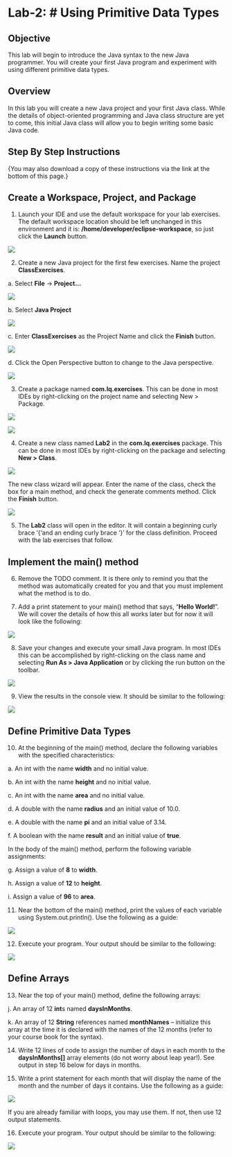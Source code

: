 # Lab-2: # Using Primitive Data Types

## **Objective**

This lab will begin to introduce the Java syntax to the new Java programmer. You will create your first Java program and experiment with using different primitive data types.

## **Overview**

In this lab you will create a new Java project and your first Java class. While the details of object-oriented programming and Java class structure are yet to come, this initial Java class will allow you to begin writing some basic Java code.

## **Step By Step Instructions**

{You may also download a copy of these instructions via the link at the bottom of this page.}

## **Create a Workspace, Project, and Package**

1. Launch your IDE and use the default workspace for your lab exercises. The default workspace location should be left unchanged in this environment and it is: **/home/developer/eclipse-workspace**, so just click the **Launch** button.

![](https://d3c33hcgiwev3.cloudfront.net/imageAssetProxy.v1/SeQsoMDJRV2kLKDAyaVdfw_d0c4c13fe1914bb0b49ca104cb7d2e90_Image-2-1.png?expiry=1701475200000&hmac=CVHec71MRRKQeBQ6k-oca2JXDND-LD05OUddsuNseFk)

2. Create a new Java project for the first few exercises. Name the project **ClassExercises**.



a. Select **File** -> **Project...**

![](https://d3c33hcgiwev3.cloudfront.net/imageAssetProxy.v1/S59icKoXRQSfYnCqF-UEFQ_fcd784b1f30d4bbfaa7fad19f12be935_Image-2-2.png?expiry=1701475200000&hmac=7VsrhHtRZwzKmtD0dtRoa2dNrvk0zS9jjadeYjGJMu8)

b. Select **Java Project**

![](https://d3c33hcgiwev3.cloudfront.net/imageAssetProxy.v1/u50QAl1GThOdEAJdRt4TlA_e9c5facef4ad4854b515bf1cb6f325cc_Image-2-3.png?expiry=1701475200000&hmac=q5FbVc62S4iaW9V0kyF6WRXetrwtQeNkIDzWcUZ2ksA)

c. Enter **ClassExercises** as the Project Name and click the **Finish** button.

![](https://d3c33hcgiwev3.cloudfront.net/imageAssetProxy.v1/x_AbVy9hTY2wG1cvYa2Ntg_19627f8fa77244f58503bbfe0c8daca3_Image-2-4.png?expiry=1701475200000&hmac=ppow-1lYORGeIKgx9xnf6EuKZRVu6DygrVAEqrSg9ic)

d. Click the Open Perspective button to change to the Java perspective.

![](https://d3c33hcgiwev3.cloudfront.net/imageAssetProxy.v1/eHwyRxULTfm8MkcVC635pQ_2125067480ee4d2d977aeab3b4dd668d_Image-2-5.png?expiry=1701475200000&hmac=s6-rp9uS5Tobq18qxUWzUSWAWmSozpUe91bfu4YiPww)

3. Create a package named **com.lq.exercises**. This can be done in most IDEs by right-clicking on the project name and selecting New > Package.

![](https://d3c33hcgiwev3.cloudfront.net/imageAssetProxy.v1/VKSVDuAdSv6klQ7gHTr-tA_3593c7dd1e954e0cb03dd4112b8d2d49_Image-2-6.png?expiry=1701475200000&hmac=ns-c2paaLqavLu8cekOEzTVL-iZsyvLDQUiecxLJhKc)

![](https://d3c33hcgiwev3.cloudfront.net/imageAssetProxy.v1/kIwqfK8ETlyMKnyvBE5c7A_85b6a961f8cb4ec793bd97ce66cc73f1_Image-2-7.png?expiry=1701475200000&hmac=oQMuqOJqa2WxMrEz7bGV0yb9g9grJwuXoU1srMn2Qdg)

4. Create a new class named **Lab2** in the **com.lq.exercises** package. This can be done in most IDEs by right-clicking on the package and selecting **New > Class**.

![](https://d3c33hcgiwev3.cloudfront.net/imageAssetProxy.v1/SmXU40p-Rb-l1ONKfiW_AQ_3743538c88714a79b1f7dda63553d0ac_Image-2-8.png?expiry=1701475200000&hmac=STv0fNGWUe4EyY6dVSAVipMIUHAS96MHMAybuvaiF5o)

The new class wizard will appear. Enter the name of the class, check the box for a main method, and check the generate comments method. Click the **Finish** button.

![](https://d3c33hcgiwev3.cloudfront.net/imageAssetProxy.v1/S5AcCQniRTKQHAkJ4rUymw_2328cf235b4046e1939d0fb4003f7051_Image-2-9.png?expiry=1701475200000&hmac=dMDWQkAo2sz9YtHiRKGuBZfmXnDQcugQ1G18u0OZ34c)

5. The **Lab2** class will open in the editor. It will contain a beginning curly brace ‘{‘and an ending curly brace ‘}’ for the class definition. Proceed with the lab exercises that follow.

## **Implement the main() method**

6. Remove the TODO comment. It is there only to remind you that the method was automatically created for you and that you must implement what the method is to do.

7. Add a print statement to your main() method that says, “**Hello World!**”. We will cover the details of how this all works later but for now it will look like the following:

![](https://d3c33hcgiwev3.cloudfront.net/imageAssetProxy.v1/tSf3JnwwQQmn9yZ8MFEJlQ_d2ceeaf91c7242368788b7905954d7cb_Image-2-10.png?expiry=1701475200000&hmac=aYJnxmUpdjyCIs5A65rGBVpON04nKTLHe2TQyg7CMn8)

8. Save your changes and execute your small Java program. In most IDEs this can be accomplished by right-clicking on the class name and selecting **Run As > Java Application** or by clicking the run button on the toolbar.

![](https://d3c33hcgiwev3.cloudfront.net/imageAssetProxy.v1/LpXogZSnRcKV6IGUpwXCBg_f9b608c4408e4bbd845bf17bd072bd05_Image-2-11.png?expiry=1701475200000&hmac=hBnjk6dQemOzHKivBMN7poSpo7Ed8sAD5TF0SPOHqv8)

9. View the results in the console view. It should be similar to the following:

![](https://d3c33hcgiwev3.cloudfront.net/imageAssetProxy.v1/4jkL76SORvi5C--kjvb42Q_83d41ae176e948c4b02686a9b4cdd390_Image-2-12.png?expiry=1701475200000&hmac=l2hEzW6S9SW3J4mtInnqIDpoqMMPuRQjp-XnN6IvmiM)

## **Define Primitive Data Types**

10. At the beginning of the main() method, declare the following variables with the specified characteristics:

a. An int with the name **width** and no initial value.

b. An int with the name **height** and no initial value.

c. An int with the name **area** and no initial value.

d. A double with the name **radius** and an initial value of 10.0.

e. A double with the name **pi** and an initial value of 3.14.

f. A boolean with the name **result** and an initial value of **true**.

In the body of the main() method, perform the following variable assignments:

g. Assign a value of **8** to **width**.

h. Assign a value of **12** to **height**.

i. Assign a value of **96** to **area**.

11. Near the bottom of the main() method, print the values of each variable using System.out.println(). Use the following as a guide:

![](https://d3c33hcgiwev3.cloudfront.net/imageAssetProxy.v1/ALUPIyDqRrq1DyMg6ra69A_b484f91607ec4b67a9f16c9414affea8_Image-2-13.png?expiry=1701475200000&hmac=3q9xN-VT3ZFPP9NnuPdYWmBwP1IHAgUxPY3n_oXZ73I)

12. Execute your program. Your output should be similar to the following:

![](https://d3c33hcgiwev3.cloudfront.net/imageAssetProxy.v1/-Q2FOOaWQoWNhTjmlkKFPA_76c5613784494a2ca931d1a3bf3dd363_Image-2-14.png?expiry=1701475200000&hmac=7tn1Pb2RLEewt8qzZX_K-I5UCioeo7TJZoW7-HnxI-4)

## **Define Arrays**

13. Near the top of your main() method, define the following arrays:

j. An array of 12 **int**s named **daysInMonths**.

k. An array of 12 **String** references named **monthNames** – initialize this array at the time it is declared with the names of the 12 months (refer to your course book for the syntax).

14. Write 12 lines of code to assign the number of days in each month to the **daysInMonths[]** array elements (do not worry about leap year!). See output in step 16 below for days in months.

15. Write a print statement for each month that will display the name of the month and the number of days it contains. Use the following as a guide:

![](https://d3c33hcgiwev3.cloudfront.net/imageAssetProxy.v1/D6ER71zIRHWhEe9cyDR1Pw_ba28e87245d34c2ca8b55f592f6e18a0_Image-2-16.png?expiry=1701475200000&hmac=UDybqZ-Ig6yNiVtLnZCWsMTnIQC2TiVziK8tWiK4bM0)

If you are already familiar with loops, you may use them. If not, then use 12 output statements.

16. Execute your program. Your output should be similar to the following:

![](https://d3c33hcgiwev3.cloudfront.net/imageAssetProxy.v1/VAehGg44QNWHoRoOOFDVPw_073db545f72d42dda370fb870fc65bed_Image-2-15.png?expiry=1701475200000&hmac=pwkIkwi5EokQMdjcW7NTdXFitAPtP78NTzMwgd-fSIU)